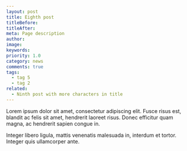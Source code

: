 ```yaml
---
layout: post
title: Eighth post
titleBefore:
titleAfter:
meta: Page description
author:
image:
keywords:
priority: 1.0
category: news
comments: true
tags:
  - tag 5
  - tag 2
related:
  - Ninth post with more characters in title
---
```


Lorem ipsum dolor sit amet, consectetur adipiscing elit. Fusce risus est, blandit ac felis sit amet, hendrerit laoreet risus. Donec efficitur quam magna, ac hendrerit sapien congue in.

Integer libero ligula, mattis venenatis malesuada in, interdum et tortor. Integer quis ullamcorper ante.
